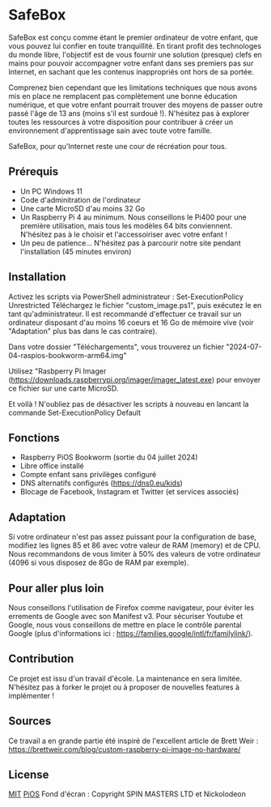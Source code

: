 # SafeBox

SafeBox est conçu comme étant le premier ordinateur de votre enfant, que vous pouvez lui confier en toute tranquillité. 
En tirant profit des technologes du monde libre, l'objectif est de vous fournir une solution (presque) clefs en mains pour pouvoir accompagner votre enfant dans ses premiers pas sur Internet, en sachant que les contenus inappropriés ont hors de sa portée.

Comprenez bien cependant que les limitations techniques que nous avons mis en place ne remplacent pas complètement une bonne éducation numérique, et que votre enfant pourrait trouver des moyens de passer outre passé l'âge de 13 ans (moins s'il est surdoué !). N'hésitez pas à explorer toutes les ressources à votre disposition pour contribuer à créer un environnement d'apprentissage sain avec toute votre famille.

SafeBox, pour qu'Internet reste une cour de récréation pour tous.

## Prérequis

- Un PC Windows 11
- Code d'adminitration de l'ordinateur
- Une carte MicroSD d'au moins 32 Go
- Un Raspberry Pi 4 au minimum. Nous conseillons le Pi400 pour une première utilisation, mais tous les modèles 64 bits conviennent. N'hésitez pas à le choisir et l'accessoiriser avec votre enfant !
- Un peu de patience... N'hésitez pas à parcourir notre site pendant l'installation (45 minutes environ)

## Installation

Activez les scripts via PowerShell administrateur : Set-ExecutionPolicy Unrestricted
Téléchargez le fichier "custom_image.ps1", puis exécutez le en tant qu'administrateur. Il est recommandé d'effectuer ce travail sur un ordinateur disposant d'au moins 16 coeurs et 16 Go de mémoire vive (voir "Adaptation" plus bas dans le cas contraire). 

Dans votre dossier "Téléchargements", vous trouverez un fichier "2024-07-04-raspios-bookworm-arm64.img"

Utilisez "Rasbperry Pi Imager (https://downloads.raspberrypi.org/imager/imager_latest.exe) pour envoyer ce fichier sur une carte MicroSD.

Et voilà ! N'oubliez pas de désactiver les scripts à nouveau en lancant la commande Set-ExecutionPolicy Default

## Fonctions

- Raspberry PiOS Bookworm (sortie du 04 juillet 2024)
- Libre office installé
- Compte enfant sans privilèges configuré
- DNS alternatifs configurés (https://dns0.eu/kids)
- Blocage de Facebook, Instagram et Twitter (et services associés)

## Adaptation

Si votre ordinateur n'est pas assez puissant pour la configuration de base, modifiez les lignes 85 et 86 avec votre valeur de RAM (memory) et de CPU. Nous recommandons de vous limiter à 50% des valeurs de votre ordinateur (4096 si vous disposez de 8Go de RAM par exemple).

## Pour aller plus loin
Nous conseillons l'utilisation de Firefox comme navigateur, pour éviter les errements de Google avec son Manifest v3.
Pour sécuriser Youtube et Google, nous vous conseillons de mettre en place le contrôle parental Google (plus d'informations ici : https://families.google/intl/fr/familylink/).


## Contribution
Ce projet est issu d'un travail d'école. La maintenance en sera limitée. N'hésitez pas à forker le projet ou à proposer de nouvelles features à implémenter ! 


## Sources
Ce travail a en grande partie été inspiré de l'excellent article de Brett Weir : https://brettweir.com/blog/custom-raspberry-pi-image-no-hardware/


## License

[MIT](https://choosealicense.com/licenses/mit/)
[PiOS](https://www.raspberrypi.com/licensing/)
Fond d'écran : Copyright SPIN MASTERS LTD et Nickolodeon
